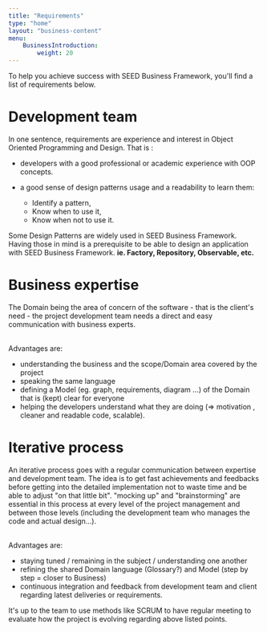 ```yaml
---
title: "Requirements"
type: "home"
layout: "business-content"
menu:
    BusinessIntroduction:
        weight: 20
---
```


To help you achieve success with SEED Business Framework, you'll find a list of requirements below.

# Development team

In one sentence, requirements are experience and interest in Object Oriented Programming and Design. That is :

- developers with a good professional or academic experience with OOP concepts.
- a good sense of design patterns usage and a readability to learn them:

	- Identify a pattern,
	- Know when to use it,
	- Know when not to use it.

Some Design Patterns are widely used in SEED Business Framework. Having those in mind is a prerequisite to be able to design 
an application with SEED Business Framework. **ie. Factory, Repository, Observable, etc.**

# Business expertise

The Domain being the area of concern of the software - that is the client's need - the project development team needs a direct and easy communication with business experts. 

<br>
Advantages are: 

- understanding the business and the scope/Domain area covered by the project
- speaking the same language 
- defining a Model (eg. graph, requirements, diagram ...) of the Domain that is (kept) clear for everyone
- helping the developers understand what they are doing (=> motivation , cleaner and readable code, scalable).

# Iterative process  

An iterative process goes with a regular communication between expertise and development team. The idea is to get fast achievements and feedbacks before getting into the detailed implementation not to waste time and be able to adjust "on that little bit". "mocking up" and "brainstorming" are essential in this process at every level of the project management and between those levels (including the development team who manages the code and actual design...). 

<br>
Advantages are:

- staying tuned / remaining in the subject / understanding one another 
- refining the shared Domain language (Glossary?) and Model (step by step = closer to Business)
- continuous integration and feedback from development team and client regarding latest deliveries or requirements.

It's up to the team to use methods like SCRUM to have regular meeting to evaluate how the project is evolving regarding above listed points. 